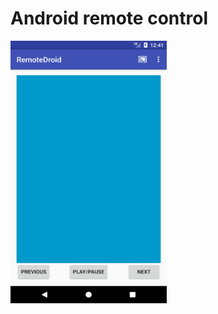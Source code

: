 # Android remote control

<img src="https://github.com/codexpedia/android_remote_droid/blob/master/captures/main.png" width="250" height="420" />
